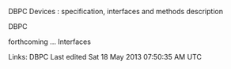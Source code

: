 
DBPC Devices : specification, interfaces and methods description

DBPC

forthcoming ...
Interfaces

<!DOCTYPE node PUBLIC "-//freedesktop//DTD D-BUS Object Introspection 1.0//EN"
"http://www.freedesktop.org/standards/dbus/1.0/introspect.dtd">
<node name="/org/dbpc/device/FillingControler">

  <interface name="org.freedesktop.DBus.Introspectable">
    <method name="Introspect">
      <arg direction="out" type="s" />
    </method>
  </interface>

  <interface name="org.dbpc.device">
    <method name="get_server">
      <arg direction="out" type="s" />
    </method>
    <method name="disconnect">
      <arg direction="out" type="b" />
    </method>
    <method name="get_address">
      <arg direction="out" type="s" />
    </method>
    <method name="get_name">
      <arg direction="out" type="s" />
    </method>
    <method name="get_description">
      <arg direction="out" type="s" />
    </method>
    <method name="connect">
      <arg direction="out" type="b" />
    </method>
  </interface>

</node>

Links: DBPC
Last edited Sat 18 May 2013 07:50:35 AM UTC